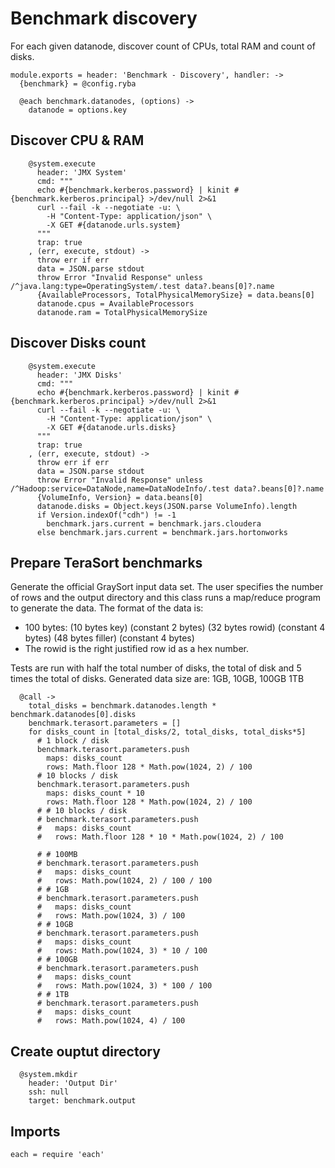 
# Benchmark discovery

For each given datanode, discover count of CPUs, total RAM and count of disks.

    module.exports = header: 'Benchmark - Discovery', handler: ->
      {benchmark} = @config.ryba

      @each benchmark.datanodes, (options) ->
        datanode = options.key

## Discover CPU & RAM

        @system.execute
          header: 'JMX System'
          cmd: """
          echo #{benchmark.kerberos.password} | kinit #{benchmark.kerberos.principal} >/dev/null 2>&1
          curl --fail -k --negotiate -u: \
            -H "Content-Type: application/json" \
            -X GET #{datanode.urls.system}
          """
          trap: true
        , (err, execute, stdout) ->
          throw err if err
          data = JSON.parse stdout
          throw Error "Invalid Response" unless /^java.lang:type=OperatingSystem/.test data?.beans[0]?.name
          {AvailableProcessors, TotalPhysicalMemorySize} = data.beans[0]
          datanode.cpus = AvailableProcessors
          datanode.ram = TotalPhysicalMemorySize

## Discover Disks count

        @system.execute
          header: 'JMX Disks'
          cmd: """
          echo #{benchmark.kerberos.password} | kinit #{benchmark.kerberos.principal} >/dev/null 2>&1
          curl --fail -k --negotiate -u: \
            -H "Content-Type: application/json" \
            -X GET #{datanode.urls.disks}
          """
          trap: true
        , (err, execute, stdout) ->
          throw err if err
          data = JSON.parse stdout
          throw Error "Invalid Response" unless /^Hadoop:service=DataNode,name=DataNodeInfo/.test data?.beans[0]?.name
          {VolumeInfo, Version} = data.beans[0]
          datanode.disks = Object.keys(JSON.parse VolumeInfo).length
          if Version.indexOf("cdh") != -1
            benchmark.jars.current = benchmark.jars.cloudera 
          else benchmark.jars.current = benchmark.jars.hortonworks

## Prepare TeraSort benchmarks

Generate the official GraySort input data set. The user 
specifies the number of rows and the output directory and this class runs a 
map/reduce program to generate the data. The format of the data is:

*   100 bytes: (10 bytes key) (constant 2 bytes) (32 bytes rowid) (constant 4 bytes) (48 bytes filler) (constant 4 bytes)
*   The rowid is the right justified row id as a hex number.

Tests are run with half the total number of disks, the total of disk and 5 times
the total of disks. Generated data size are: 1GB, 10GB, 100GB 1TB

      @call ->
        total_disks = benchmark.datanodes.length * benchmark.datanodes[0].disks
        benchmark.terasort.parameters = []
        for disks_count in [total_disks/2, total_disks, total_disks*5]
          # 1 block / disk
          benchmark.terasort.parameters.push
            maps: disks_count
            rows: Math.floor 128 * Math.pow(1024, 2) / 100
          # 10 blocks / disk
          benchmark.terasort.parameters.push
            maps: disks_count * 10
            rows: Math.floor 128 * Math.pow(1024, 2) / 100
          # # 10 blocks / disk
          # benchmark.terasort.parameters.push
          #   maps: disks_count
          #   rows: Math.floor 128 * 10 * Math.pow(1024, 2) / 100
          
          # # 100MB
          # benchmark.terasort.parameters.push
          #   maps: disks_count
          #   rows: Math.pow(1024, 2) / 100 / 100
          # # 1GB
          # benchmark.terasort.parameters.push
          #   maps: disks_count
          #   rows: Math.pow(1024, 3) / 100
          # # 10GB
          # benchmark.terasort.parameters.push
          #   maps: disks_count
          #   rows: Math.pow(1024, 3) * 10 / 100
          # # 100GB
          # benchmark.terasort.parameters.push
          #   maps: disks_count
          #   rows: Math.pow(1024, 3) * 100 / 100
          # # 1TB
          # benchmark.terasort.parameters.push
          #   maps: disks_count
          #   rows: Math.pow(1024, 4) / 100

## Create ouptut directory

      @system.mkdir
        header: 'Output Dir'
        ssh: null
        target: benchmark.output

## Imports

    each = require 'each'
